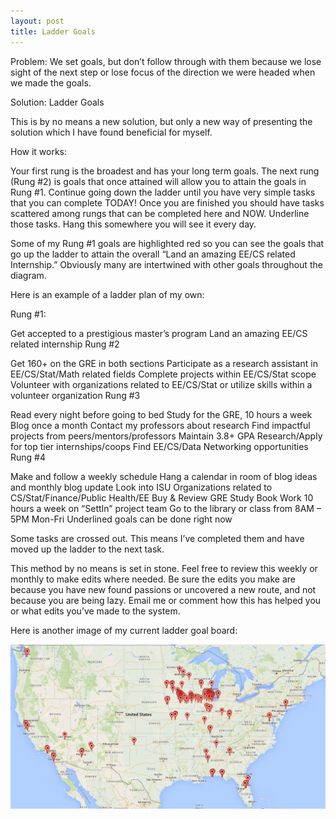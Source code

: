 ```yaml
---
layout: post
title: Ladder Goals
---
```


Problem: We set goals, but don’t follow through with them because we lose sight of the next step or lose focus of the direction we were headed when we made the goals.

Solution: Ladder Goals

This is by no means a new solution, but only a new way of presenting the solution which I have found beneficial for myself.

How it works:

Your first rung is the broadest and has your long term goals. The next rung (Rung #2) is goals that once attained will allow you to attain the goals in Rung #1. Continue going down the ladder until you have very simple tasks that you can complete TODAY! Once you are finished you should have tasks scattered among rungs that can be completed here and NOW. Underline those tasks. Hang this somewhere you will see it every day.

Some of my Rung #1 goals are highlighted red so you can see the goals that go up the ladder to attain the overall “Land an amazing EE/CS related Internship.” Obviously many are intertwined with other goals throughout the diagram.

Here is an example of a ladder plan of my own:

Rung #1:

Get accepted to a prestigious master’s program
Land an amazing EE/CS related internship 
Rung #2

Get 160+ on the GRE in both sections
Participate as a research assistant in EE/CS/Stat/Math related fields
Complete projects within EE/CS/Stat scope
Volunteer with organizations related to EE/CS/Stat or utilize skills within a volunteer organization
Rung #3

Read every night before going to bed
Study for the GRE, 10 hours a week
Blog once a month
Contact my professors about research
Find impactful projects from peers/mentors/professors
Maintain 3.8+ GPA
Research/Apply for top tier internships/coops
Find EE/CS/Data Networking opportunities
Rung #4

Make and follow a weekly schedule
Hang a calendar in room of blog ideas and monthly blog update
Look into ISU Organizations related to CS/Stat/Finance/Public Health/EE
Buy & Review GRE Study Book
Work 10 hours a week on “SettIn” project team
Go to the library or class from 8AM – 5PM Mon-Fri
Underlined goals can be done right now

Some tasks are crossed out. This means I’ve completed them and have moved up the ladder to the next task.

This method by no means is set in stone. Feel free to review this weekly or monthly to make edits where needed. Be sure the edits you make are because you have new found passions or uncovered a new route, and not because you are being lazy. Email me or comment how this has helped you or what edits you’ve made to the system.

Here is another image of my current ladder goal board:

![alt text](https://raw.githubusercontent.com/bgeils/bgeils.github.io/master/images/world.png)